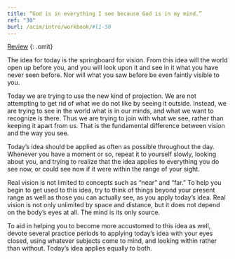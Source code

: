 ```yaml
---
title: “God is in everything I see because God is in my mind.”
ref: "30"
burl: /acim/intro/workbook/#l1-50
---
```


<a class="hide-review" href="/workbook/l056/#l030">Review</a>
{: .omit}

The idea for today is the springboard for vision. From this idea will
the world open up before you, and you will look upon it and see in it
what you have never seen before. Nor will what you saw before be even
faintly visible to you.

Today we are trying to use the new kind of projection. We are not
attempting to get rid of what we do not like by seeing it outside.
Instead, we are trying to see in the world what is in our minds, and
what we want to recognize is there. Thus we are trying to join with what
we see, rather than keeping it apart from us. That is the fundamental
difference between vision and the way you see.

Today’s idea should be applied as often as possible throughout the day.
Whenever you have a moment or so, repeat it to yourself slowly, looking
about you, and trying to realize that the idea applies to everything you
do see now, or could see now if it were within the range of your sight.

Real vision is not limited to concepts such as “near” and “far.” To help
you begin to get used to this idea, try to think of things beyond your
present range as well as those you can actually see, as you apply
today’s idea. Real vision is not only unlimited by space and distance,
but it does not depend on the body’s eyes at all. The mind is its only
source.

To aid in helping you to become more accustomed to this idea as well,
devote several practice periods to applying today’s idea with your eyes
closed, using whatever subjects come to mind, and looking within rather
than without. Today’s idea applies equally to both.

